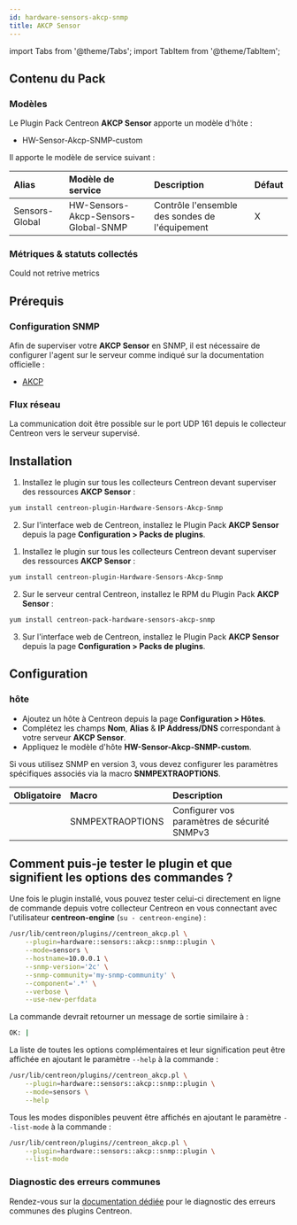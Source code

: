 ```yaml
---
id: hardware-sensors-akcp-snmp
title: AKCP Sensor
---
```

import Tabs from '@theme/Tabs';
import TabItem from '@theme/TabItem';


## Contenu du Pack

### Modèles

Le Plugin Pack Centreon **AKCP Sensor** apporte un modèle d'hôte :

* HW-Sensor-Akcp-SNMP-custom

Il apporte le modèle de service suivant :

| Alias          | Modèle de service                   | Description                                    | Défaut |
|:---------------|:------------------------------------|:-----------------------------------------------|:-------|
| Sensors-Global | HW-Sensors-Akcp-Sensors-Global-SNMP | Contrôle l'ensemble des sondes de l'équipement | X      |

### Métriques & statuts collectés

<Tabs groupId="sync">
<TabItem value="Sensors-Global" label="Sensors-Global">

Could not retrive metrics

</TabItem>
</Tabs>

## Prérequis

### Configuration SNMP

Afin de superviser votre **AKCP Sensor** en SNMP,  il est nécessaire de configurer l'agent sur le serveur comme indiqué sur la documentation officielle :
* [AKCP](https://www.akcp.com/knowledge-base/)

### Flux réseau

La communication doit être possible sur le port UDP 161 depuis le collecteur
Centreon vers le serveur supervisé.

## Installation

<Tabs groupId="sync">
<TabItem value="Online License" label="Online License">

1. Installez le plugin sur tous les collecteurs Centreon devant superviser des ressources **AKCP Sensor** :

```bash
yum install centreon-plugin-Hardware-Sensors-Akcp-Snmp
```

2. Sur l'interface web de Centreon, installez le Plugin Pack **AKCP Sensor** depuis la page **Configuration > Packs de plugins**.

</TabItem>
<TabItem value="Offline License" label="Offline License">

1. Installez le plugin sur tous les collecteurs Centreon devant superviser des ressources **AKCP Sensor** :

```bash
yum install centreon-plugin-Hardware-Sensors-Akcp-Snmp
```

2. Sur le serveur central Centreon, installez le RPM du Plugin Pack **AKCP Sensor** :

```bash
yum install centreon-pack-hardware-sensors-akcp-snmp
```

3. Sur l'interface web de Centreon, installez le Plugin Pack **AKCP Sensor** depuis la page **Configuration > Packs de plugins**.

</TabItem>
</Tabs>

## Configuration

### hôte

* Ajoutez un hôte à Centreon depuis la page **Configuration > Hôtes**.
* Complétez les champs **Nom**, **Alias** & **IP Address/DNS** correspondant à votre serveur **AKCP Sensor**.
* Appliquez le modèle d'hôte **HW-Sensor-Akcp-SNMP-custom**.

Si vous utilisez SNMP en version 3, vous devez configurer les paramètres
spécifiques associés via la macro **SNMPEXTRAOPTIONS**.

| Obligatoire | Macro            | Description                                  |
|:------------|:-----------------|:---------------------------------------------|
|             | SNMPEXTRAOPTIONS | Configurer vos paramètres de sécurité SNMPv3 |

## Comment puis-je tester le plugin et que signifient les options des commandes ?

Une fois le plugin installé, vous pouvez tester celui-ci directement en ligne
de commande depuis votre collecteur Centreon en vous connectant avec
l'utilisateur **centreon-engine** (`su - centreon-engine`) :

```bash
/usr/lib/centreon/plugins//centreon_akcp.pl \
    --plugin=hardware::sensors::akcp::snmp::plugin \
    --mode=sensors \
    --hostname=10.0.0.1 \
    --snmp-version='2c' \
    --snmp-community='my-snmp-community' \
    --component='.*' \
    --verbose \
    --use-new-perfdata
```

La commande devrait retourner un message de sortie similaire à :

```bash
OK: | 
```

La liste de toutes les options complémentaires et leur signification peut être
affichée en ajoutant le paramètre `--help` à la commande :

```bash
/usr/lib/centreon/plugins//centreon_akcp.pl \
    --plugin=hardware::sensors::akcp::snmp::plugin \
    --mode=sensors \
    --help
```

Tous les modes disponibles peuvent être affichés en ajoutant le paramètre
`--list-mode` à la commande :

```bash
/usr/lib/centreon/plugins//centreon_akcp.pl \
    --plugin=hardware::sensors::akcp::snmp::plugin \
    --list-mode
```

### Diagnostic des erreurs communes

Rendez-vous sur la [documentation dédiée](../getting-started/how-to-guides/troubleshooting-plugins.md)
pour le diagnostic des erreurs communes des plugins Centreon.
